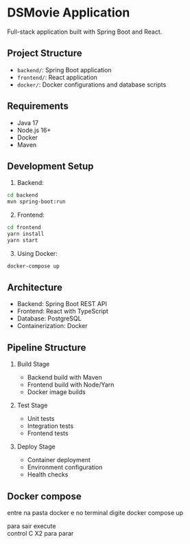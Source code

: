 # DSMovie Application

Full-stack application built with Spring Boot and React.

## Project Structure

- `backend/`: Spring Boot application
- `frontend/`: React application
- `docker/`: Docker configurations and database scripts

## Requirements

- Java 17
- Node.js 16+
- Docker
- Maven

## Development Setup

1. Backend:
```bash
cd backend
mvn spring-boot:run
```

2. Frontend:
```bash
cd frontend
yarn install
yarn start
```

3. Using Docker:
```bash
docker-compose up
```

## Architecture

- Backend: Spring Boot REST API
- Frontend: React with TypeScript
- Database: PostgreSQL
- Containerization: Docker

## Pipeline Structure

1. Build Stage
   - Backend build with Maven
   - Frontend build with Node/Yarn
   - Docker image builds

2. Test Stage
   - Unit tests
   - Integration tests
   - Frontend tests

3. Deploy Stage
   - Container deployment
   - Environment configuration
   - Health checks

## Docker compose
entre na pasta docker
e no terminal digite
   docker compose up
   
para sair execute  
control C X2 para parar
